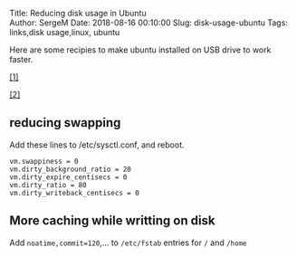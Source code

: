 Title: Reducing disk usage in Ubuntu  
Author: SergeM
Date: 2018-08-16 00:10:00
Slug: disk-usage-ubuntu
Tags: links,disk usage,linux, ubuntu


Here are some recipies to make ubuntu installed on USB drive to work faster.

[[1]](http://stevehanov.ca/blog/index.php?id=48)

[[2]](https://www.cyrius.com/debian/nslu2/linux-on-flash/)


## reducing swapping 
Add these lines to /etc/sysctl.conf, and reboot.
```
vm.swappiness = 0
vm.dirty_background_ratio = 20
vm.dirty_expire_centisecs = 0
vm.dirty_ratio = 80
vm.dirty_writeback_centisecs = 0
```


## More caching while writting on disk

Add `noatime,commit=120`,... to `/etc/fstab` entries for `/` and `/home` 


